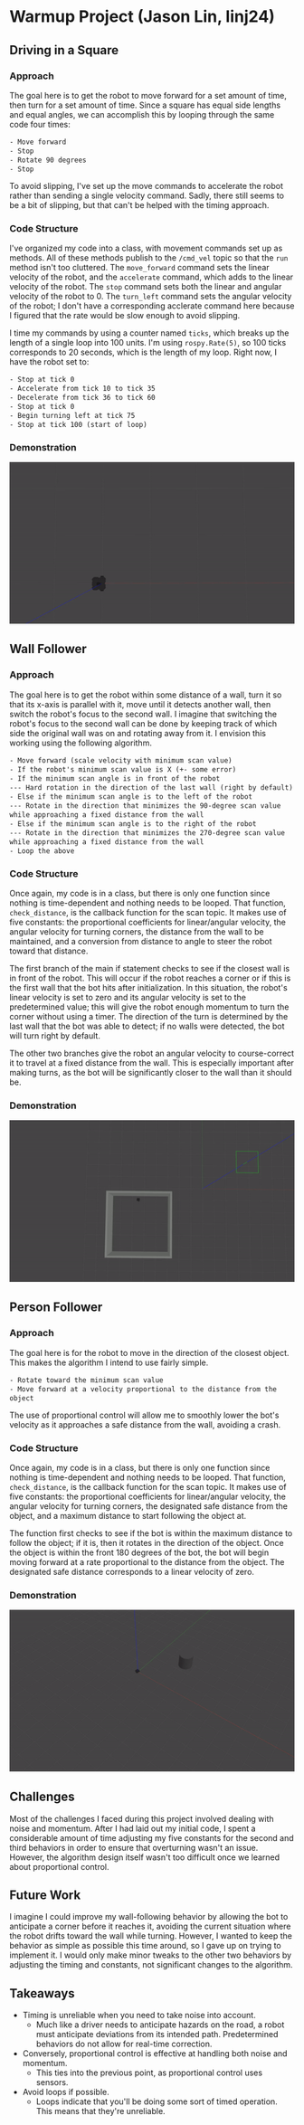 # Warmup Project (Jason Lin, linj24)

## Driving in a Square
### Approach
The goal here is to get the robot to move forward for a set amount of time, then turn for a set amount of time. Since a square has equal side lengths and equal angles, we can accomplish this by looping through the same code four times:
```
- Move forward
- Stop
- Rotate 90 degrees
- Stop
```
To avoid slipping, I've set up the move commands to accelerate the robot rather than sending a single velocity command. Sadly, there still seems to be a bit of slipping, but that can't be helped with the timing approach.

### Code Structure
I've organized my code into a class, with movement commands set up as methods. All of these methods publish to the `/cmd_vel` topic so that the `run` method isn't too cluttered.
The `move_forward` command sets the linear velocity of the robot, and the `accelerate` command, which adds to the linear velocity of the robot.
The `stop` command sets both the linear and angular velocity of the robot to 0.
The `turn_left` command sets the angular velocity of the robot; I don't have a corresponding acclerate command here because I figured that the rate would be slow enough to avoid slipping.

I time my commands by using a counter named `ticks`, which breaks up the length of a single loop into 100 units. I'm using `rospy.Rate(5)`, so 100 ticks corresponds to 20 seconds, which is the length of my loop.
Right now, I have the robot set to:
```
- Stop at tick 0
- Accelerate from tick 10 to tick 35
- Decelerate from tick 36 to tick 60
- Stop at tick 0
- Begin turning left at tick 75
- Stop at tick 100 (start of loop)
```

### Demonstration
![Square Driving Gif](gifs/drive_square.gif)


## Wall Follower
### Approach
The goal here is to get the robot within some distance of a wall, turn it so that its x-axis is parallel with it, move until it detects another wall, then switch the robot's focus to the second wall. I imagine that switching the robot's focus to the second wall can be done by keeping track of which side the original wall was on and rotating away from it. I envision this working using the following algorithm.

```
- Move forward (scale velocity with minimum scan value)
- If the robot's minimum scan value is X (+- some error)
- If the minimum scan angle is in front of the robot
--- Hard rotation in the direction of the last wall (right by default)
- Else if the minimum scan angle is to the left of the robot
--- Rotate in the direction that minimizes the 90-degree scan value while approaching a fixed distance from the wall
- Else if the minimum scan angle is to the right of the robot
--- Rotate in the direction that minimizes the 270-degree scan value while approaching a fixed distance from the wall
- Loop the above
```

### Code Structure
Once again, my code is in a class, but there is only one function since nothing is time-dependent and nothing needs to be looped. That function, `check_distance`, is the callback function for the scan topic. It makes use of five constants: the proportional coefficients for linear/angular velocity, the angular velocity for turning corners, the distance from the wall to be maintained, and a conversion from distance to angle to steer the robot toward that distance.

The first branch of the main if statement checks to see if the closest wall is in front of the robot. This will occur if the robot reaches a corner or if this is the first wall that the bot hits after initialization. In this situation, the robot's linear velocity is set to zero and its angular velocity is set to the predetermined value; this will give the robot enough momentum to turn the corner without using a timer. The direction of the turn is determined by the last wall that the bot was able to detect; if no walls were detected, the bot will turn right by default.

The other two branches give the robot an angular velocity to course-correct it to travel at a fixed distance from the wall. This is especially important after making turns, as the bot will be significantly closer to the wall than it should be.

### Demonstration
![Wall Following Gif](gifs/wall_follow.gif)


## Person Follower
### Approach
The goal here is for the robot to move in the direction of the closest object. This makes the algorithm I intend to use fairly simple.

```
- Rotate toward the minimum scan value
- Move forward at a velocity proportional to the distance from the object
```

The use of proportional control will allow me to smoothly lower the bot's velocity as it approaches a safe distance from the wall, avoiding a crash.

### Code Structure
Once again, my code is in a class, but there is only one function since nothing is time-dependent and nothing needs to be looped. That function, `check_distance`, is the callback function for the scan topic. It makes use of five constants: the proportional coefficients for linear/angular velocity, the angular velocity for turning corners, the designated safe distance from the object, and a maximum distance to start following the object at.

The function first checks to see if the bot is within the maximum distance to follow the object; if it is, then it rotates in the direction of the object. Once the object is within the front 180 degrees of the bot, the bot will begin moving forward at a rate proportional to the distance from the object. The designated safe distance corresponds to a linear velocity of zero.

### Demonstration
![Person Following Gif](gifs/person_follow.gif)

## Challenges
Most of the challenges I faced during this project involved dealing with noise and momentum. After I had laid out my initial code, I spent a considerable amount of time adjusting my five constants for the second and third behaviors in order to ensure that overturning wasn't an issue. However, the algorithm design itself wasn't too difficult once we learned about proportional control.

## Future Work
I imagine I could improve my wall-following behavior by allowing the bot to anticipate a corner before it reaches it, avoiding the current situation where the robot drifts toward the wall while turning. However, I wanted to keep the behavior as simple as possible this time around, so I gave up on trying to implement it. I would only make minor tweaks to the other two behaviors by adjusting the timing and constants, not significant changes to the algorithm.

## Takeaways
* Timing is unreliable when you need to take noise into account.
	* Much like a driver needs to anticipate hazards on the road, a robot must anticipate deviations from its intended path. Predetermined behaviors do not allow for real-time correction.
* Conversely, proportional control is effective at handling both noise and momentum.
	* This ties into the previous point, as proportional control uses sensors.
* Avoid loops if possible.
	* Loops indicate that you'll be doing some sort of timed operation. This means that they're unreliable.
